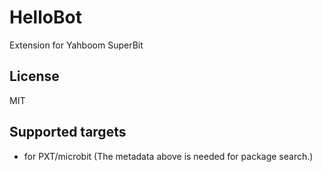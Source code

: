# HelloBot

Extension for Yahboom SuperBit

## License

MIT

## Supported targets

* for PXT/microbit
(The metadata above is needed for package search.)
